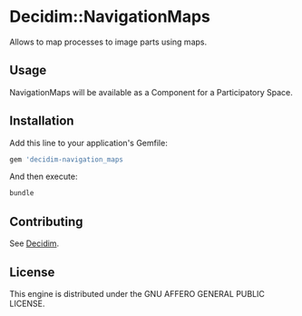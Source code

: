 # Decidim::NavigationMaps

Allows to map processes to image parts using maps.

## Usage

NavigationMaps will be available as a Component for a Participatory
Space.

## Installation

Add this line to your application's Gemfile:

```ruby
gem 'decidim-navigation_maps
```

And then execute:

```bash
bundle
```

## Contributing

See [Decidim](https://github.com/decidim/decidim).

## License

This engine is distributed under the GNU AFFERO GENERAL PUBLIC LICENSE.
